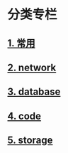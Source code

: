 # 分类专栏

## [1. 常用](./common)

## [2. network](./network)

## [3. database](./database)

## [4. code](./code)

## [5. storage](./storage)
